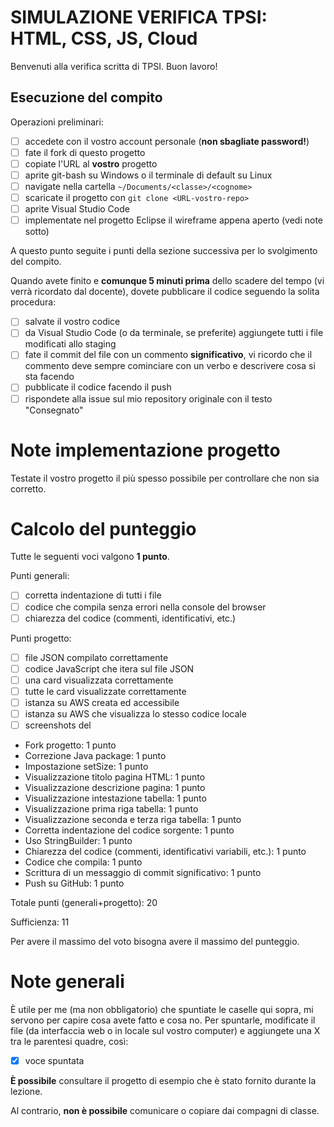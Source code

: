 # SIMULAZIONE VERIFICA TPSI: HTML, CSS, JS, Cloud

Benvenuti alla verifica scritta di TPSI. Buon lavoro!

## Esecuzione del compito
Operazioni preliminari:
- [ ] accedete con il vostro account personale (**non sbagliate password!**)
- [ ] fate il fork di questo progetto
- [ ] copiate l'URL al **vostro** progetto
- [ ] aprite git-bash su Windows o il terminale di default su Linux
- [ ] navigate nella cartella `~/Documents/<classe>/<cognome>`
- [ ] scaricate il progetto con `git clone <URL-vostro-repo>`
- [ ] aprite Visual Studio Code
- [ ] implementate nel progetto Eclipse il wireframe appena aperto (vedi note sotto)

A questo punto seguite i punti della sezione successiva per lo svolgimento del compito.

Quando avete finito e **comunque 5 minuti prima** dello scadere del tempo (vi verrà ricordato dal docente), dovete pubblicare il codice seguendo la solita procedura:
- [ ] salvate il vostro codice
- [ ] da Visual Studio Code (o da terminale, se preferite) aggiungete tutti i file modificati allo staging
- [ ] fate il commit del file con un commento **significativo**, vi ricordo che il commento deve sempre cominciare con un verbo e descrivere cosa si sta facendo
- [ ] pubblicate il codice facendo il push
- [ ] rispondete alla issue sul mio repository originale con il testo "Consegnato"

# Note implementazione progetto
Testate il vostro progetto il più spesso possibile per controllare che non sia corretto.

# Calcolo del punteggio
Tutte le seguenti voci valgono **1 punto**. 

Punti generali:
- [ ] corretta indentazione di tutti i file
- [ ] codice che compila senza errori nella console del browser
- [ ] chiarezza del codice (commenti, identificativi, etc.)

Punti progetto:
- [ ] file JSON compilato correttamente
- [ ] codice JavaScript che itera sul file JSON
- [ ] una card visualizzata correttamente
- [ ] tutte le card visualizzate correttamente
- [ ] istanza su AWS creata ed accessibile
- [ ] istanza su AWS che visualizza lo stesso codice locale
- [ ] screenshots del 

- Fork progetto: 1 punto
- Correzione Java package: 1 punto
- Impostazione setSize: 1 punto
- Visualizzazione titolo pagina HTML: 1 punto
- Visualizzazione descrizione pagina: 1 punto
- Visualizzazione intestazione tabella: 1 punto
- Visualizzazione prima riga tabella: 1 punto
- Visualizzazione seconda e terza riga tabella: 1 punto
- Corretta indentazione del codice sorgente: 1 punto
- Uso StringBuilder: 1 punto
- Chiarezza del codice (commenti, identificativi variabili, etc.): 1 punto
- Codice che compila: 1 punto
- Scrittura di un messaggio di commit significativo: 1 punto
- Push su GitHub: 1 punto

Totale punti (generali+progetto): 20

Sufficienza: 11

Per avere il massimo del voto bisogna avere il massimo del punteggio.


# Note generali
È utile per me (ma non obbligatorio) che spuntiate le caselle qui sopra, mi servono per capire cosa avete fatto e cosa no. Per spuntarle, modificate il file (da interfaccia web o in locale sul vostro computer) e aggiungete una X tra le parentesi quadre, così:
- [X] voce spuntata

**È possibile** consultare il progetto di esempio che è stato fornito durante la lezione.

Al contrario, **non è possibile** comunicare o copiare dai compagni di classe.
